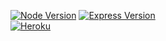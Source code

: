 [![Node Version](https://img.shields.io/badge/Node-12.16.0-339933.svg?style=flat&logo=Node.js)]()
[![Express Version](https://img.shields.io/badge/Express-4.17.1-61DAFB.svg?style=flat&logo=Express)]()<br/>
[![Heroku](https://heroku-badge.herokuapp.com/?app=heroku-badge)](https://know-your-lant-api.herokuapp.com)<br/>
